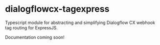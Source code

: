 # dialogflowcx-tagexpress
Typescript module for abstracting and simplifying Dialogflow CX webhook tag routing for ExpressJS.

Documentation coming soon!